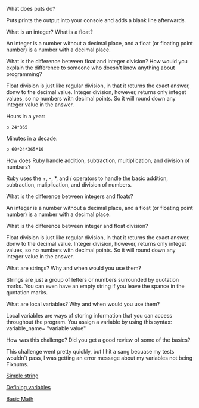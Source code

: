 What does puts do?

Puts prints the output into your console and adds a blank line afterwards.

What is an integer? What is a float?

An integer is a number without a decimal place, and a float (or floating point number) is a number with a decimal place.

What is the difference between float and integer division? How would you explain the difference to someone who doesn't know anything about programming?

Float division is just like regular division, in that it returns the exact answer, donw to the decimal value. Integer division, however, returns only integet values, so no numbers with decimal points. So it will round down any integer value in the answer.

Hours in a year:

```
p 24*365
```

Minutes in a decade:
```
p 60*24*365*10
```


How does Ruby handle addition, subtraction, multiplication, and division of numbers?

Ruby uses the +, -, *, and / operators to handle the basic addition, subtraction, muliplication, and division of numbers.

What is the difference between integers and floats?

An integer is a number without a decimal place, and a float (or floating point number) is a number with a decimal place.

What is the difference between integer and float division?

Float division is just like regular division, in that it returns the exact answer, donw to the decimal value. Integer division, however, returns only integet values, so no numbers with decimal points. So it will round down any integer value in the answer.

What are strings? Why and when would you use them?

Strings are just a group of letters or numbers surrounded by quotation marks. You can even have an empty string if you leave the spance in the quotation marks.

What are local variables? Why and when would you use them?

Local variables are ways of storing information that you can access throughout the program. You assign a variable by using this syntax: variable_name= "variable value"

How was this challenge? Did you get a good review of some of the basics?

This challenge went pretty quickly, but I hit a sang becuase my tests wouldn't pass, I was getting an error message about my variables not being Fixnums.


[Simple string](https://github.com/tnewcomb0/Phase-0/blob/master/week-4/simple-string.rb)

[Defining variables](https://github.com/tnewcomb0/Phase-0/blob/master/week-4/defining-variables.rb)

[Basic Math](https://github.com/tnewcomb0/Phase-0/blob/master/week-4/basic-math.rb)